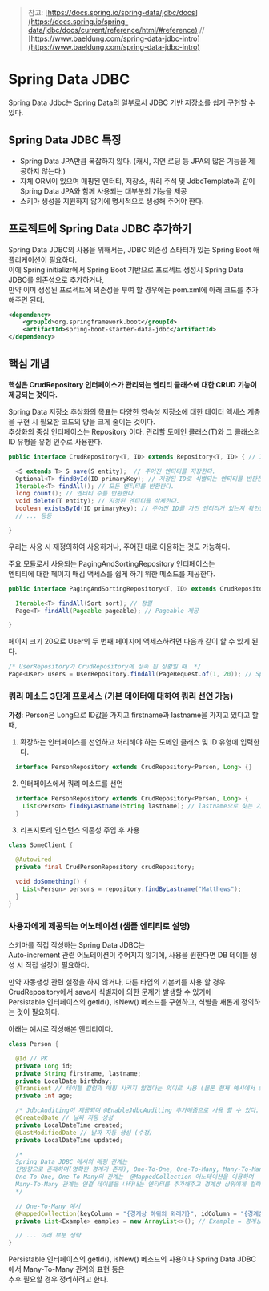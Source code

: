 > 참고: [https://docs.spring.io/spring-data/jdbc/docs](https://docs.spring.io/spring-data/jdbc/docs/current/reference/html/#reference) // [https://www.baeldung.com/spring-data-jdbc-intro](https://www.baeldung.com/spring-data-jdbc-intro)
# Spring Data JDBC

Spring Data Jdbc는 Spring Data의 일부로서 JDBC 기반 저장소를 쉽게 구현할 수 있다.

## Spring Data JDBC 특징

+ Spring Data JPA만큼 복잡하지 않다. (캐시, 지연 로딩 등 JPA의 많은 기능을 제공하지 않는다.)
+ 자체 ORM이 있으며 매핑된 엔터티, 저장소, 쿼리 주석 및 JdbcTemplate과 같이 Spring Data JPA와 함께 사용되는 대부분의 기능을 제공
+ 스키마 생성을 지원하지 않기에 명시적으로 생성해 주어야 한다.

## 프로젝트에 Spring Data JDBC 추가하기

Spring Data JDBC의 사용을 위해서는, JDBC 의존성 스타터가 있는 Spring Boot 애플리케이션이 필요하다. <br>
이에 Spring initializr에서 Spring Boot 기반으로 프로젝트 생성시 Spring Data JDBC를 의존성으로 추가하거나, <br>
만약 이미 생성된 프로젝트에 의존성을 부여 할 경우에는 pom.xml에 아래 코드를 추가해주면 된다.

```xml
<dependency> 
    <groupId>org.springframework.boot</groupId> 
    <artifactId>spring-boot-starter-data-jdbc</artifactId>
</dependency> 
```

## 핵심 개념

**핵심은 CrudRepository 인터페이스가 관리되는 엔티티 클래스에 대한 CRUD 기능이 제공되는 것이다.** <br>

Spring Data 저장소 추상화의 목표는 다양한 영속성 저장소에 대한 데이터 액세스 계층을 구현 시 필요한 코드의 양을 크게 줄이는 것이다. <br>
추상화의 중심 인터페이스는 Repository 이다. 관리할 도메인 클래스(T)와 그 클래스의 ID 유형을 유형 인수로 사용한다.

```java
public interface CrudRepository<T, ID> extends Repository<T, ID> { // ID는 타입으로 (ex Long)

  <S extends T> S save(S entity);  // 주어진 엔티티를 저장한다.   
  Optional<T> findById(ID primaryKey); // 지정된 ID로 식별되는 엔티티를 반환한다.
  Iterable<T> findAll(); // 모든 엔티티를 반환한다.              
  long count(); // 엔티티 수를 반환한다.                       
  void delete(T entity); // 지정된 엔티티를 삭제한다.              
  boolean existsById(ID primaryKey); // 주어진 ID를 가진 엔티티가 있는지 확인한다.
  // ... 등등

}
```

우리는 사용 시 재정의하여 사용하거나, 주어진 대로 이용하는 것도 가능하다. <br>

주요 모듈로서 사용되는 PagingAndSortingRepository 인터페이스는 <br>
엔티티에 대한 페이지 매김 액세스를 쉽게 하기 위한 메소드를 제공한다.

```java
public interface PagingAndSortingRepository<T, ID> extends CrudRepository<T, ID> {

  Iterable<T> findAll(Sort sort); // 정렬
  Page<T> findAll(Pageable pageable); // Pageable 제공

}
```

페이지 크기 20으로 User의 두 번째 페이지에 액세스하려면 다음과 같이 할 수 있게 된다.

```java
/* UserRepository가 CrudRepository에 상속 된 상황일 때  */
Page<User> users = UserRepository.findAll(PageRequest.of(1, 20)); // Spring Data의 페이지 시작은 0 부터 이므로 두번째 페이지는 1이다.
```

### 쿼리 메소드 3단계 프로세스 (기본 데이터에 대하여 쿼리 선언 가능)

**가정**: Person은 Long으로 ID값을 가지고 firstname과 lastname을 가지고 있다고 할 때,

1. 확장하는 인터페이스를 선언하고 처리해야 하는 도메인 클래스 및 ID 유형에 입력한다.

```java
  interface PersonRepository extends CrudRepository<Person, Long> {}
```

2. 인터페이스에서 쿼리 메소드를 선언

```java
  interface PersonRepository extends CrudRepository<Person, Long> {
    List<Person> findByLastname(String lastname); // lastname으로 찾는 기능 추가
  }
```

3. 리포지토리 인스턴스 의존성 주입 후 사용

```java
class SomeClient {

  @Autowired
  private final CrudPersonRepository crudRepository;
  
  void doSomething() {
    List<Person> persons = repository.findByLastname("Matthews");
  }
}
```

### 사용자에게 제공되는 어노테이션 (샘플 엔티티로 설명)

스키마를 직접 작성하는 Spring Data JDBC는 <br>
Auto-increment 관련 어노테이션이 주어지지 않기에, 사용을 원한다면 DB 테이블 생성 시 직접 설정이 필요하다. <br>

만약 자동생성 관련 설정을 하지 않거나, 다른 타입의 기본키를 사용 할 경우 <br>
CrudRepository에서 save시 식별자에 의한 문제가 발생할 수 있기에 <br>
Persistable 인터페이스의 getId(), isNew() 메소드를 구현하고, 식별을 새롭게 정의하는 것이 필요하다. 

아래는 예시로 작성해본 엔티티이다. 
```java
class Person {

  @Id // PK  
  private Long id;                                                
  private String firstname, lastname;                                 
  private LocalDate birthday;
  @Transient // 테이블 칼럼과 매핑 시키지 않겠다는 의미로 사용 (물론 현재 예시에서 age가 필요 없다는 것은 아님)
  private int age;

  /* JdbcAuditing이 제공되며 @EnableJdbcAuditing 추가해줌으로 사용 할 수 있다. */
  @CreatedDate // 날짜 자동 생성
  private LocalDateTime created;
  @LastModifiedDate // 날짜 자동 생성 (수정)
  private LocalDateTime updated;                                                    

  /* 
  Spring Data JDBC 에서의 매핑 관계는 
  단방향으로 존재하며(명확한 경계가 존재), One-To-One, One-To-Many, Many-To-Many만 표현 가능하다.
  One-To-One, One-To-Many의 관계는  @MappedCollection 어노테이션을 이용하며
  Many-To-Many 관계는 연결 테이블을 나타내는 엔티티를 추가해주고 경계상 상위에게 컬렉션으로 하위를 표현해주면 된다.
  */

  // One-To-Many 예시 
  @MappedCollection(keyColumn = "{경계상 하위의 외래키}", idColumn = "{경계상 하위의 ID}")
  private List<Example> eamples = new ArrayList<>(); // Example = 경계상 하위의 엔티티명을 넣어준다.

  // ... 아래 부분 생략
}
```

Persistable 인터페이스의 getId(), isNew() 메소드의 사용이나 Spring Data JDBC에서 Many-To-Many 관계의 표현 등은 <br>
추후 필요할 경우 정리하려고 한다.
